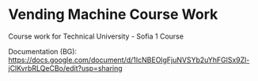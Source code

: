 # Vending Machine Course Work
Course work for Technical University - Sofia 1 Course

Documentation (BG): https://docs.google.com/document/d/1IcNBEOlgFjuNVSYb2uYhFGlSx9Zl-jClKvrbRLQeCBo/edit?usp=sharing
